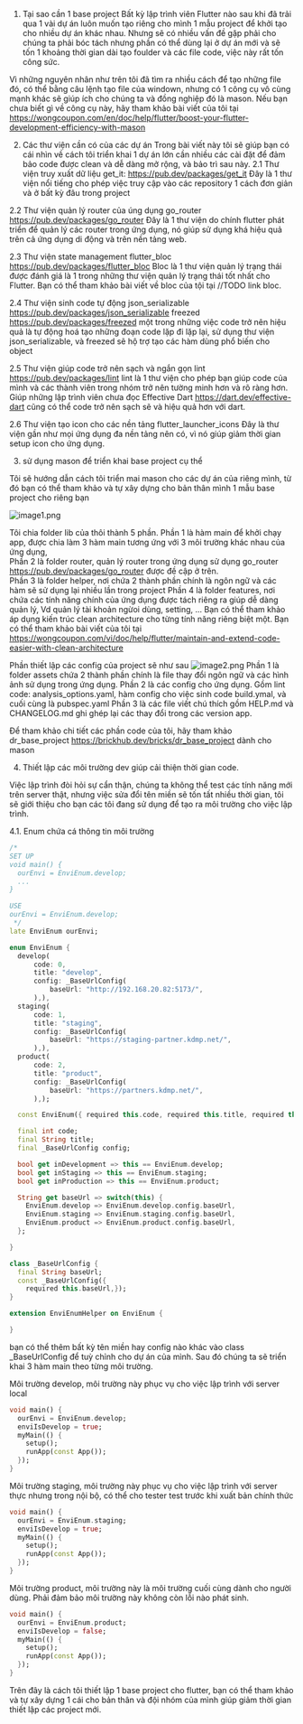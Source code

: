 1. Tại sao cần 1 base project
Bất kỳ lập trình viên Flutter nào sau khi đã trải qua 1 vài dự án luôn muốn tạo riêng cho mình 1 mẫu project để khởi tạo cho nhiều dự án khác nhau. 
Nhưng sẽ có nhiều vấn đề gặp phải cho chúng ta phải bóc tách nhưng phần có thể dùng lại ở dự án mới và sẽ tốn 1 khoảng thời gian dài tạo foulder và các file code, việc này rất tốn công sức.

Vì những nguyên nhân như trên tôi đã tìm ra nhiều cách để tạo những file đó, có thể bằng câu lệnh tạo file của windown, nhưng có 1 công cụ vô cùng mạnh khác sẽ giúp ích cho chúng ta và đồng nghiệp đó là mason. 
Nếu bạn chưa biết gì về công cụ này, hãy tham khảo bài viết của tôi tại https://wongcoupon.com/en/doc/help/flutter/boost-your-flutter-development-efficiency-with-mason

2. Các thư viện cần có của các dự án 
Trong bài viết này tôi sẽ giúp bạn có cái nhìn về cách tôi triển khai 1 dự án lớn cần nhiều các cài đặt để đảm bảo code được clean và dễ dàng mở rộng, và bảo trì sau này. 
2.1   Thư viện truy xuất dữ liệu get_it: https://pub.dev/packages/get_it 
Đây là 1 thư viện nổi tiếng cho phép việc truy cập vào các repository 1 cách đơn giản và ở bất kỳ đâu trong project  

2.2   Thư viện quản lý router của úng dụng go_router https://pub.dev/packages/go_router
Đây là 1 thư viện do chính flutter phát triển để quản lý các router trong ứng dụng, nó giúp sử dụng khá hiệu quả trên cả ứng dụng di động và trên nền tảng web. 

2.3   Thư viện state management flutter_bloc https://pub.dev/packages/flutter_bloc
Bloc là 1 thư viện quản lý trạng thái được đánh giá là 1 trong những thư viện quản lý trạng thái tốt nhất cho Flutter. Bạn có thể tham khảo bài viết về bloc của tội tại //TODO link bloc.

2.4   Thư viện sinh code tự động json_serializable https://pub.dev/packages/json_serializable freezed https://pub.dev/packages/freezed
một trong những việc code trở nên hiệu quả là tự động hoá tạo những đoạn code lặp đi lặp lại, sử dụng thư viện json_serializable, và freezed sẽ hộ trợ tạo các hàm dùng phổ biến cho object 

2.5   Thư viện giúp code trở nên sạch và ngắn gọn lint https://pub.dev/packages/lint 
lint là 1 thư viện cho phép bạn giúp code của mình và các thành viên trong nhóm trở nên tường minh hơn và rõ ràng hơn. Giúp những lập trình viên chưa đọc Effective Dart https://dart.dev/effective-dart cũng có thể code trở nên sạch sẽ và hiệu quả hơn với dart.  

2.6   Thư viện tạo icon cho các nền tảng flutter_launcher_icons
Đây là thư viện gần như mọi ứng dụng đa nền tảng nên có, vì nó giúp giảm thời gian setup icon cho ứng dụng. 
 
3. sử dụng mason để triển khai base project cụ thể 

Tôi sẽ hướng dẫn cách tôi triển mai mason cho các dự án của riêng mình, từ đó bạn có thể tham khảo và tự xây dựng cho bản thân mình 1 mẫu base project cho riêng bạn 

![image1.png](image1.png)

Tôi chia folder lib của thôi thành 5 phần. 
Phần 1 là hàm main để khởi chạy app, được chia làm 3 hàm main tương ứng với 3 môi trường khác nhau của ứng dụng,  
Phần 2 là folder router, quản lý router trong ứng dụng sử dụng go_router https://pub.dev/packages/go_router được đề cập ở trên.  
Phần 3 là folder helper, nơi chứa 2 thành phần chính là ngôn ngữ và các hàm sẽ sử dụng lại nhiều lần trong project 
Phần 4 là folder features, nơi chứa các tính năng chính của ứng dụng được tách riêng ra giúp dễ dàng quản lý, Vd quản lý tài khoản ngừoi dùng, setting, ... 
Bạn có thể tham khảo áp dụng kiến trúc clean architecture cho từng tính năng riêng biệt một. Bạn có thể tham khảo bài viết của tôi tại https://wongcoupon.com/vi/doc/help/flutter/maintain-and-extend-code-easier-with-clean-architecture


Phần thiết lập các config của project sẽ như sau
![image2.png](image2.png)
Phần 1 là folder assets chứa 2 thành phần chính là file thay đổi ngôn ngữ và các hình ảnh sử dụng trong ứng dụng.
Phần 2 là các config cho ứng dụng. Gồm lint code: analysis_options.yaml, hàm config cho việc sinh code build.ymal, và cuối cùng là pubspec.yaml 
Phần 3 là các file viết chú thích gồm HELP.md và CHANGELOG.md ghi ghép lại các thay đổi trong các version app. 

Để tham khảo chi tiết các phần code của tôi, hãy tham khảo dr_base_project https://brickhub.dev/bricks/dr_base_project dành cho mason

4. Thiết lập các môi trường dev giúp cải thiện thời gian code. 

Việc lập trình đòi hỏi sự cẩn thận, chúng ta không thể test các tính năng mới trên server thật, nhưng việc sửa đổi tên miền sẽ tốn tất nhiều thời gian, tôi sẽ giới thiệu cho bạn các tôi đang sử dụng để tạo ra môi trường cho việc lập trình. 

4.1. Enum chứa cá thông tin môi trường 

```dart
/*
SET UP
void main() {
  ourEnvi = EnviEnum.develop;
  ...
}

USE
ourEnvi = EnviEnum.develop;
 */
late EnviEnum ourEnvi;

enum EnviEnum {
  develop(
      code: 0,
      title: "develop",
      config: _BaseUrlConfig(
          baseUrl: "http://192.168.20.82:5173/",
      ),),
  staging(
      code: 1,
      title: "staging",
      config: _BaseUrlConfig(
          baseUrl: "https://staging-partner.kdmp.net/",
      ),),
  product(
      code: 2,
      title: "product",
      config: _BaseUrlConfig(
          baseUrl: "https://partners.kdmp.net/",
      ),);

  const EnviEnum({ required this.code, required this.title, required this.config});

  final int code;
  final String title;
  final _BaseUrlConfig config;

  bool get inDevelopment => this == EnviEnum.develop;
  bool get inStaging => this == EnviEnum.staging;
  bool get inProduction => this == EnviEnum.product;

  String get baseUrl => switch(this) {
    EnviEnum.develop => EnviEnum.develop.config.baseUrl,
    EnviEnum.staging => EnviEnum.staging.config.baseUrl,
    EnviEnum.product => EnviEnum.product.config.baseUrl,
  };

}

class _BaseUrlConfig {
  final String baseUrl;
  const _BaseUrlConfig({
    required this.baseUrl,});
}

extension EnviEnumHelper on EnviEnum {

}
```

bạn có thể thêm bất kỳ tên miền hay config nào khác vào class _BaseUrlConfig để tuỳ chỉnh cho dự án của mình. 
Sau đó chúng ta sẽ triển khai 3 hàm main theo từng môi trường. 

Môi trường develop, môi trường này phục vụ cho việc lập trình với server local 

```dart
void main() {
  ourEnvi = EnviEnum.develop;
  enviIsDevelop = true;
  myMain(() {
    setup();
    runApp(const App());
  });
}
```


Môi trường staging, môi trường này phục vụ cho việc lập trình với server thực nhưng trong nội bộ, có thể cho tester test trước khi xuất bản chính thức 

```dart
void main() {
  ourEnvi = EnviEnum.staging;
  enviIsDevelop = true;
  myMain(() {
    setup();
    runApp(const App());
  });
}
```

Môi trường product, môi trường này là môi trường cuối cùng dành cho người dùng. Phải đảm bảo môi trường này không còn lỗi nào phát sinh. 

```dart
void main() {
  ourEnvi = EnviEnum.product;
  enviIsDevelop = false;
  myMain(() {
    setup();
    runApp(const App());
  });
}
```
Trên đây là cách tôi thiết lập 1 base project cho flutter, bạn có thể tham khảo và tự xây dựng 1 cái cho bản thân và đội nhóm của mình giúp giảm thời gian thiết lập các project mới. 
